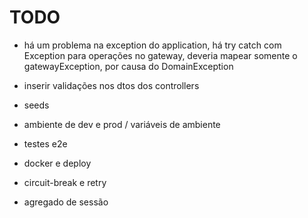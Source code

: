 # TODO

- há um problema na exception do application, há try catch com Exception para operações no gateway, deveria mapear somente o gatewayException, por causa do DomainException
- inserir validações nos dtos dos controllers
- seeds
- ambiente de dev e prod / variáveis de ambiente
- testes e2e
- docker e deploy
- circuit-break e retry

- agregado de sessão
